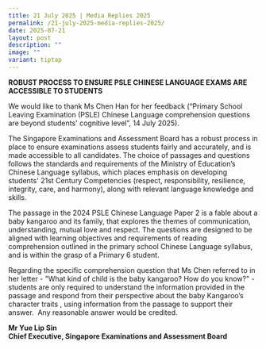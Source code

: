 ```yaml
---
title: 21 July 2025 | Media Replies 2025
permalink: /21-july-2025-media-replies-2025/
date: 2025-07-21
layout: post
description: ""
image: ""
variant: tiptap
---
```

<p><strong>ROBUST PROCESS TO ENSURE PSLE CHINESE LANGUAGE EXAMS ARE ACCESSIBLE TO STUDENTS </strong>
</p>
<p>We would like to thank Ms Chen Han for her feedback (“Primary School Leaving
Examination (PSLE) Chinese Language comprehension questions are beyond
students' cognitive level”, 14 July 2025).</p>
<p>The Singapore Examinations and Assessment Board has a robust process in
place to ensure examinations assess students fairly and accurately, and
is made accessible to all candidates. The choice of passages and questions
follows the standards and requirements of the Ministry of Education’s Chinese
Language syllabus, which places emphasis on developing students' 21st Century
Competencies (respect, responsibility, resilience, integrity, care, and
harmony), along with relevant language knowledge and skills.</p>
<p>The passage in the 2024 PSLE Chinese Language Paper 2 is a fable about
a baby kangaroo and its family, that explores the themes of communication,
understanding, mutual love and respect. The questions are designed to be
aligned with learning objectives and requirements of reading comprehension
outlined in the primary school Chinese Language syllabus, and is within
the grasp of a Primary 6 student.</p>
<p>Regarding the specific comprehension question that Ms Chen referred to
in her letter - "What kind of child is the baby kangaroo? How do you know?"
- students are only required to understand the information provided in
the passage and respond from their perspective about the baby Kangaroo’s
character traits , using information from the passage to support their
answer. &nbsp;Any reasonable answer would be credited.</p>
<p><strong>Mr Yue Lip Sin</strong>
<br><strong>Chief Executive, Singapore Examinations and Assessment Board</strong>
</p>